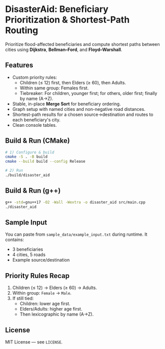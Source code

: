 # DisasterAid: Beneficiary Prioritization & Shortest-Path Routing

Prioritize flood-affected beneficiaries and compute shortest paths between cities using **Dijkstra**, **Bellman–Ford**, and **Floyd–Warshall**.

## Features
- Custom priority rules:
  - Children (≤ 12) first, then Elders (≥ 60), then Adults.
  - Within same group: Females first.
  - Tiebreaker: For children, younger first; for others, older first; finally by name (A→Z).
- Stable, in-place **Merge Sort** for beneficiary ordering.
- Graph setup with named cities and non-negative road distances.
- Shortest-path results for a chosen source→destination and routes to each beneficiary's city.
- Clean console tables.

## Build & Run (CMake)
```bash
# 1) Configure & build
cmake -S . -B build
cmake --build build --config Release

# 2) Run
./build/disaster_aid
```

## Build & Run (g++)
```bash
g++ -std=gnu++17 -O2 -Wall -Wextra -o disaster_aid src/main.cpp
./disaster_aid
```

## Sample Input
You can paste from `sample_data/example_input.txt` during runtime. It contains:
- 3 beneficiaries
- 4 cities, 5 roads
- Example source/destination


## Priority Rules Recap
1. Children (≤ 12) → Elders (≥ 60) → Adults.
2. Within group: `Female` → `Male`.
3. If still tied:
   - Children: lower age first.
   - Elders/Adults: higher age first.
   - Then lexicographic by name (A→Z).

## License
MIT License — see `LICENSE`.

